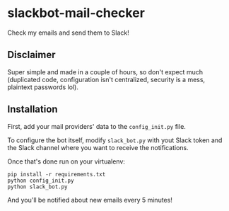 # slackbot-mail-checker
Check my emails and send them to Slack!

## Disclaimer
Super simple and made in a couple of hours, so don't expect much (duplicated code, configuration isn't centralized, security is a mess, plaintext passwords lol).

## Installation

First, add your mail providers' data to the `config_init.py` file.

To configure the bot itself, modify `slack_bot.py` with yout Slack token and the Slack channel where you want to receive the notifications.

Once that's done run on your virtualenv:
```
pip install -r requirements.txt
python config_init.py
python slack_bot.py
```

And you'll be notified about new emails every 5 minutes!
